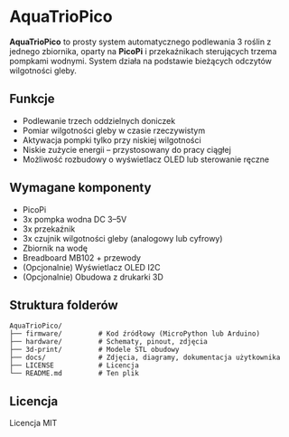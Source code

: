 # AquaTrioPico

**AquaTrioPico** to prosty system automatycznego podlewania 3 roślin z jednego zbiornika, oparty na **PicoPi** i przekaźnikach sterujących trzema pompkami wodnymi. System działa na podstawie bieżących odczytów wilgotności gleby.

## Funkcje

- Podlewanie trzech oddzielnych doniczek
- Pomiar wilgotności gleby w czasie rzeczywistym
- Aktywacja pompki tylko przy niskiej wilgotności
- Niskie zużycie energii – przystosowany do pracy ciągłej
- Możliwość rozbudowy o wyświetlacz OLED lub sterowanie ręczne

## Wymagane komponenty

- PicoPi
- 3x pompka wodna DC 3–5V
- 3x przekaźnik
- 3x czujnik wilgotności gleby (analogowy lub cyfrowy)
- Zbiornik na wodę
- Breadboard MB102 + przewody
- (Opcjonalnie) Wyświetlacz OLED I2C
- (Opcjonalnie) Obudowa z drukarki 3D

## Struktura folderów

```
AquaTrioPico/
├── firmware/         # Kod źródłowy (MicroPython lub Arduino)
├── hardware/         # Schematy, pinout, zdjęcia
├── 3d-print/         # Modele STL obudowy
├── docs/             # Zdjęcia, diagramy, dokumentacja użytkownika
├── LICENSE           # Licencja
└── README.md         # Ten plik
```

## Licencja

Licencja MIT
